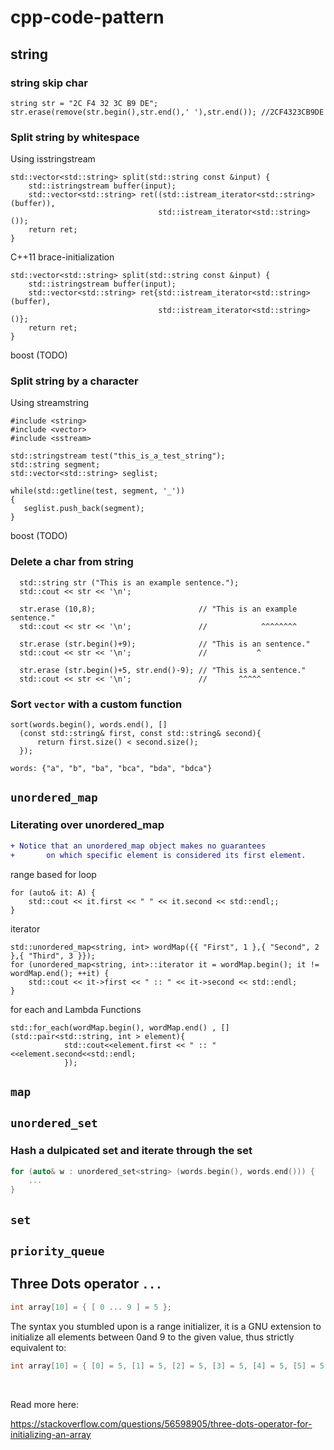 # cpp-code-pattern


## string

### string skip char
```
string str = "2C F4 32 3C B9 DE";
str.erase(remove(str.begin(),str.end(),' '),str.end()); //2CF4323CB9DE
```


### Split string by whitespace
Using isstringstream
```
std::vector<std::string> split(std::string const &input) { 
    std::istringstream buffer(input);
    std::vector<std::string> ret((std::istream_iterator<std::string>(buffer)), 
                                 std::istream_iterator<std::string>());
    return ret;
}
```
C++11 brace-initialization
```
std::vector<std::string> split(std::string const &input) { 
    std::istringstream buffer(input);
    std::vector<std::string> ret{std::istream_iterator<std::string>(buffer), 
                                 std::istream_iterator<std::string>()};
    return ret;
}
```
boost (TODO)

### Split string by a character
Using streamstring
```
#include <string>
#include <vector>
#include <sstream>

std::stringstream test("this_is_a_test_string");
std::string segment;
std::vector<std::string> seglist;

while(std::getline(test, segment, '_'))
{
   seglist.push_back(segment);
}
```
boost (TODO)

### Delete a char from string
```
  std::string str ("This is an example sentence.");
  std::cout << str << '\n';
                                           
  str.erase (10,8);                       // "This is an example sentence."
  std::cout << str << '\n';               //            ^^^^^^^^
                                           
  str.erase (str.begin()+9);              // "This is an sentence."
  std::cout << str << '\n';               //           ^
                                           
  str.erase (str.begin()+5, str.end()-9); // "This is a sentence."
  std::cout << str << '\n';               //       ^^^^^
```


### Sort `vector` with a custom function
```
sort(words.begin(), words.end(), []
  (const std::string& first, const std::string& second){
      return first.size() < second.size();
  });
```
```words: {"a", "b", "ba", "bca", "bda", "bdca"}```

## `unordered_map`

### Literating over unordered_map

```diff
+ Notice that an unordered_map object makes no guarantees 
+       on which specific element is considered its first element.
```

range based for loop
```
for (auto& it: A) {
    std::cout << it.first << " " << it.second << std::endl;;
}
```
iterator
```
std::unordered_map<string, int> wordMap({{ "First", 1 },{ "Second", 2 },{ "Third", 3 }});
for (unordered_map<string, int>::iterator it = wordMap.begin(); it != wordMap.end(); ++it) {
    std::cout << it->first << " :: " << it->second << std::endl;
}
```
for each and Lambda Functions
```
std::for_each(wordMap.begin(), wordMap.end() , [](std::pair<std::string, int > element){
            std::cout<<element.first << " :: "<<element.second<<std::endl;
            });
```


## `map`

## `unordered_set`

### Hash a dulpicated set and iterate through the set

```c++
for (auto& w : unordered_set<string> (words.begin(), words.end())) {
    ...
}
```

## `set`

## `priority_queue`

## Three Dots operator `...`

```c++
int array[10] = { [ 0 ... 9 ] = 5 };
```

The syntax you stumbled upon is a range initializer, it is a GNU extension to initialize all elements between 0and 9 to the given value, thus strictly equivalent to:

```c++
int array[10] = { [0] = 5, [1] = 5, [2] = 5, [3] = 5, [4] = 5, [5] = 5, [6] = 5, [7] = 5, [8] = 5, [9] = 5};
```

<br/>

Read more here:

https://stackoverflow.com/questions/56598905/three-dots-operator-for-initializing-an-array






